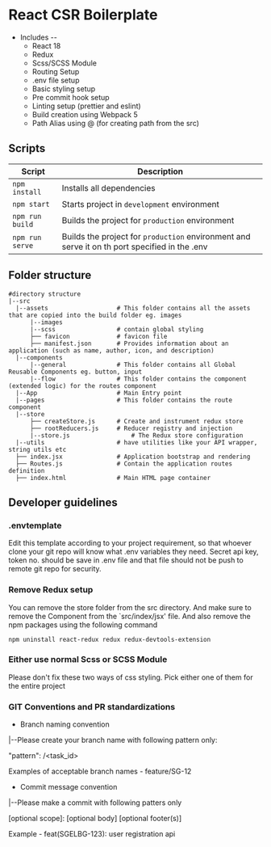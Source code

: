 # React CSR Boilerplate

- Includes --
  - React 18
  - Redux
  - Scss/SCSS Module
  - Routing Setup
  - .env file setup
  - Basic styling setup
  - Pre commit hook setup
  - Linting setup (prettier and eslint)
  - Build creation using Webpack 5
  - Path Alias using @ (for creating path from the src)

## Scripts

| Script          | Description                                                                                   |
| --------------- | --------------------------------------------------------------------------------------------- |
| `npm install`   | Installs all dependencies                                                                     |
| `npm start`     | Starts project in `development` environment                                                   |
| `npm run build` | Builds the project for `production` environment                                               |
| `npm run serve` | Builds the project for `production` environment and serve it on th port specified in the .env |

## Folder structure

```
#directory structure
|--src
  |--assets                   # This folder contains all the assets that are copied into the build folder eg. images
      |--images
      |--scss                 # contain global styling
      ├── favicon             # favicon file
      ├── manifest.json       # Provides information about an application (such as name, author, icon, and description)
  |--components
      |--general              # This folder contains all Global Reusable Components eg. button, input
      |--flow                 # This folder contains the component (extended logic) for the routes component
  |--App                      # Main Entry point
  |--pages                    # This folder contains the route component
  |--store
      ├── createStore.js      # Create and instrument redux store
      ├── rootReducers.js     # Reducer registry and injection
      |--store.js                 # The Redux store configuration
  |--utils                    # have utilities like your API wrapper, string utils etc
  ├── index.jsx               # Application bootstrap and rendering
  ├── Routes.js               # Contain the application routes definition
  ├── index.html              # Main HTML page container

```

## Developer guidelines

### .envtemplate

Edit this template according to your project requirement, so that whoever clone your git repo will
know what .env variables they need. Secret api key, token no. should be save in .env file and that
file should not be push to remote git repo for security.

### Remove Redux setup

You can remove the store folder from the src directory. And make sure to remove the <Provider>
Component from the `src/index/jsx' file. And also remove the npm packages using the following
command

`npm uninstall react-redux redux redux-devtools-extension`

### Either use normal Scss or SCSS Module

Please don't fix these two ways of css styling. Pick either one of them for the entire project

### GIT Conventions and PR standardizations

- Branch naming convention

|--Please create your branch name with following pattern only:

"pattern": <type>/<task_id>

Examples of acceptable branch names - feature/SG-12

- Commit message convention

|--Please make a commit with following patters only

<type>[optional scope]: <description> [optional body] [optional footer(s)]

Example - feat(SGELBG-123): user registration api
